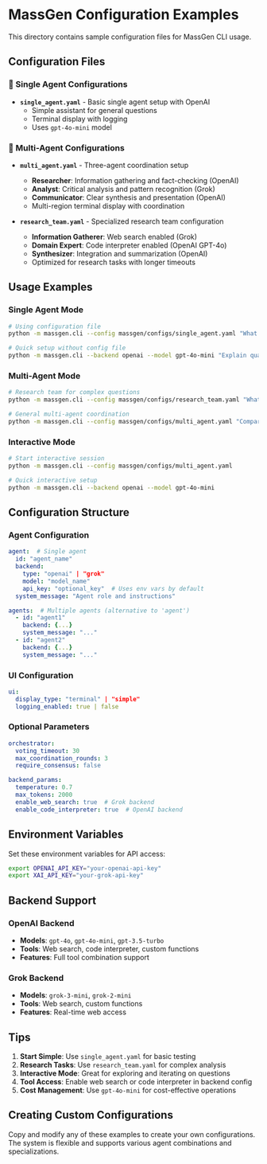 # MassGen Configuration Examples

This directory contains sample configuration files for MassGen CLI usage.

## Configuration Files

### 🤖 Single Agent Configurations

- **`single_agent.yaml`** - Basic single agent setup with OpenAI
  - Simple assistant for general questions
  - Terminal display with logging
  - Uses `gpt-4o-mini` model

### 👥 Multi-Agent Configurations

- **`multi_agent.yaml`** - Three-agent coordination setup
  - **Researcher**: Information gathering and fact-checking (OpenAI)
  - **Analyst**: Critical analysis and pattern recognition (Grok)  
  - **Communicator**: Clear synthesis and presentation (OpenAI)
  - Multi-region terminal display with coordination

- **`research_team.yaml`** - Specialized research team configuration
  - **Information Gatherer**: Web search enabled (Grok)
  - **Domain Expert**: Code interpreter enabled (OpenAI GPT-4o)
  - **Synthesizer**: Integration and summarization (OpenAI)
  - Optimized for research tasks with longer timeouts

## Usage Examples

### Single Agent Mode
```bash
# Using configuration file
python -m massgen.cli --config massgen/configs/single_agent.yaml "What is machine learning?"

# Quick setup without config file
python -m massgen.cli --backend openai --model gpt-4o-mini "Explain quantum computing"
```

### Multi-Agent Mode
```bash
# Research team for complex questions
python -m massgen.cli --config massgen/configs/research_team.yaml "What are the latest developments in renewable energy technology?"

# General multi-agent coordination
python -m massgen.cli --config massgen/configs/multi_agent.yaml "Compare different programming languages for web development"
```

### Interactive Mode
```bash
# Start interactive session
python -m massgen.cli --config massgen/configs/multi_agent.yaml

# Quick interactive setup
python -m massgen.cli --backend openai --model gpt-4o-mini
```

## Configuration Structure

### Agent Configuration
```yaml
agent:  # Single agent
  id: "agent_name"
  backend:
    type: "openai" | "grok"
    model: "model_name"
    api_key: "optional_key"  # Uses env vars by default
  system_message: "Agent role and instructions"

agents:  # Multiple agents (alternative to 'agent')
  - id: "agent1"
    backend: {...}
    system_message: "..."
  - id: "agent2"
    backend: {...}
    system_message: "..."
```

### UI Configuration
```yaml
ui:
  display_type: "terminal" | "simple"
  logging_enabled: true | false
```

### Optional Parameters
```yaml
orchestrator:
  voting_timeout: 30
  max_coordination_rounds: 3
  require_consensus: false

backend_params:
  temperature: 0.7
  max_tokens: 2000
  enable_web_search: true  # Grok backend
  enable_code_interpreter: true  # OpenAI backend
```

## Environment Variables

Set these environment variables for API access:

```bash
export OPENAI_API_KEY="your-openai-api-key"
export XAI_API_KEY="your-grok-api-key"
```

## Backend Support

### OpenAI Backend
- **Models**: `gpt-4o`, `gpt-4o-mini`, `gpt-3.5-turbo`
- **Tools**: Web search, code interpreter, custom functions
- **Features**: Full tool combination support

### Grok Backend  
- **Models**: `grok-3-mini`, `grok-2-mini`
- **Tools**: Web search, custom functions
- **Features**: Real-time web access

## Tips

1. **Start Simple**: Use `single_agent.yaml` for basic testing
2. **Research Tasks**: Use `research_team.yaml` for complex analysis
3. **Interactive Mode**: Great for exploring and iterating on questions
4. **Tool Access**: Enable web search or code interpreter in backend config
5. **Cost Management**: Use `gpt-4o-mini` for cost-effective operations

## Creating Custom Configurations

Copy and modify any of these examples to create your own configurations. The system is flexible and supports various agent combinations and specializations.